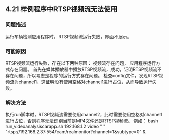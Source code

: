 ## 4.21 样例程序中RTSP视频流无法使用
### 问题描述
运行车辆检测应用程序时，RTSP视频流运行失败，界面不展示。
### 可能原因
RTSP视频流运行失败，存在以下两种原因：
视频流存在问题，
应用程序运行方式存在问题。
首先在媒体播放器中播放RTSP视频流，成功，证明RTSP视频流不存在问题，所以考虑是程序的运行方式存在问题。
检查config文件，发现RTSP视频流为channel1，这证明没有使用空格对channel1进行占位，从而导致运行失败。
### 解决方法
执行run脚本时，RTSP视频流需要使用channel2，此时需要使用空格对channel1进行占位，否则程序无法识别当前是MP4文件还是RTSP视频流。
例如：
bash run_videoanalysiscarapp.sh 192.168.1.2 video " " "rtsp://192.168.2.37:554/cam/realmonitor?channel=1&subtype=0" &
